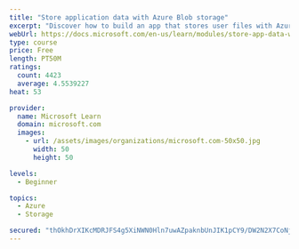 ```yaml
---
title: "Store application data with Azure Blob storage"
excerpt: "Discover how to build an app that stores user files with Azure Blob storage, use Blob storage in a web app, and use the Azure Storage SDK for .NET Core."
webUrl: https://docs.microsoft.com/en-us/learn/modules/store-app-data-with-azure-blob-storage/
type: course
price: Free
length: PT50M
ratings:
  count: 4423
  average: 4.5539227
heat: 53

provider:
  name: Microsoft Learn
  domain: microsoft.com
  images:
    - url: /assets/images/organizations/microsoft.com-50x50.jpg
      width: 50
      height: 50

levels:
  - Beginner

topics:
  - Azure
  - Storage

secured: "thOkhDrXIKcMDRJFS4g5XiNWN0Hln7uwAZpaknbUnJIK1pCY9/DW2N2X7CoNj9vTC49tbvEHSnAcxqZyLBqTBtkOFKTasf5SKEi5aREiU/oI9i5VsL1BFRgTxfDwt8Oajsya/BVAzl+jwrov03XRfRmB7UuFn0LorycCDDFEG9+SIuzCMaykIPqPN+bQUTX49kSERXdgovBIwa9DnxmnPGJvZTw1bfz+j0E1VRVMOHkdhrYc9Ps7vG0n5RLh6Lsfpw79prWY209YVqMpXQdooAptMF+Y79X+tZwNLCTg3NO+PTUtnMLDR8tda5A3EeIeA6sdkQC6TYscfw0ROfTx+TqofH+nS97f1Uo0yEILZiWuZ5AH+mg2k41uc08M5bKl3Hb2l+cA5B2dIn+Wbkuz0a5z1dxcYYJJbKD4cPwfAL0=;hbiBfyXHmCAFMFlFePfv4g=="
---
```


